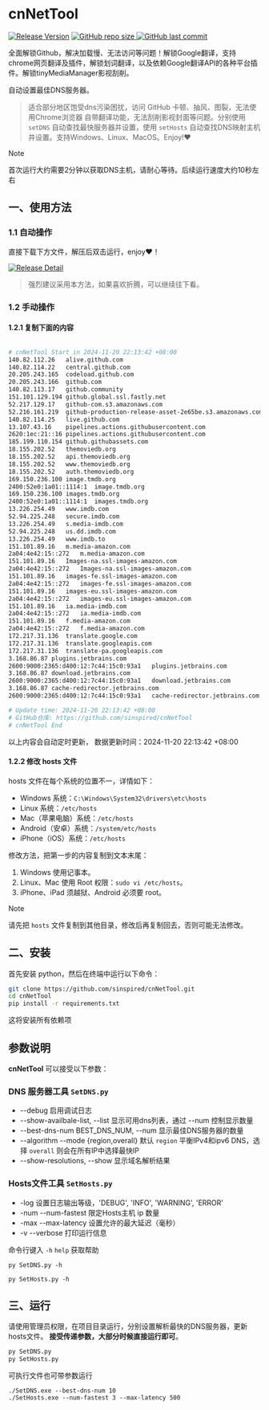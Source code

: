 # cnNetTool

[![Release Version](https://img.shields.io/github/v/release/sinspired/cnNetTool?display_name=tag&logo=github&label=Release)](https://github.com/sinspired/cnNetTool/releases/latest)
[![GitHub repo size](https://img.shields.io/github/repo-size/sinspired/cnNetTool?logo=github)
](https://github.com/sinspired/cnNetTool)
[![GitHub last commit](https://img.shields.io/github/last-commit/sinspired/cnNetTool?logo=github&label=最后提交：)](ttps://github.com/sinspired/cnNetTool)

全面解锁Github，解决加载慢、无法访问等问题！解锁Google翻译，支持chrome网页翻译及插件，解锁划词翻译，以及依赖Google翻译API的各种平台插件。解锁tinyMediaManager影视刮削。

自动设置最佳DNS服务器。

> 适合部分地区饱受dns污染困扰，访问 GitHub 卡顿、抽风、图裂，无法使用Chrome浏览器 自带翻译功能，无法刮削影视封面等问题。分别使用 `setDNS` 自动查找最快服务器并设置，使用 `setHosts` 自动查找DNS映射主机并设置。支持Windows、Linux、MacOS。Enjoy!❤

> [!NOTE]
> 首次运行大约需要2分钟以获取DNS主机，请耐心等待。后续运行速度大约10秒左右

## 一、使用方法

### 1.1 自动操作

直接下载下方文件，解压后双击运行，enjoy❤！

[![Release Detail](https://img.shields.io/github/v/release/sinspired/cnNetTool?sort=date&display_name=release&logo=github&label=Release)](https://github.com/sinspired/cnNetTool/releases/latest)

> 强烈建议采用本方法，如果喜欢折腾，可以继续往下看。

### 1.2 手动操作

#### 1.2.1 复制下面的内容

```bash

# cnNetTool Start in 2024-11-20 22:13:42 +08:00
140.82.112.26	alive.github.com
140.82.114.22	central.github.com
20.205.243.165	codeload.github.com
20.205.243.166	github.com
140.82.113.17	github.community
151.101.129.194	github.global.ssl.fastly.net
52.217.129.17	github-com.s3.amazonaws.com
52.216.161.219	github-production-release-asset-2e65be.s3.amazonaws.com
140.82.114.25	live.github.com
13.107.43.16	pipelines.actions.githubusercontent.com
2620:1ec:21::16	pipelines.actions.githubusercontent.com
185.199.110.154	github.githubassets.com
18.155.202.52	themoviedb.org
18.155.202.52	api.themoviedb.org
18.155.202.52	www.themoviedb.org
18.155.202.52	auth.themoviedb.org
169.150.236.100	image.tmdb.org
2400:52e0:1a01::1114:1	image.tmdb.org
169.150.236.100	images.tmdb.org
2400:52e0:1a01::1114:1	images.tmdb.org
13.226.254.49	www.imdb.com
52.94.225.248	secure.imdb.com
13.226.254.49	s.media-imdb.com
52.94.225.248	us.dd.imdb.com
13.226.254.49	www.imdb.to
151.101.89.16	m.media-amazon.com
2a04:4e42:15::272	m.media-amazon.com
151.101.89.16	Images-na.ssl-images-amazon.com
2a04:4e42:15::272	Images-na.ssl-images-amazon.com
151.101.89.16	images-fe.ssl-images-amazon.com
2a04:4e42:15::272	images-fe.ssl-images-amazon.com
151.101.89.16	images-eu.ssl-images-amazon.com
2a04:4e42:15::272	images-eu.ssl-images-amazon.com
151.101.89.16	ia.media-imdb.com
2a04:4e42:15::272	ia.media-imdb.com
151.101.89.16	f.media-amazon.com
2a04:4e42:15::272	f.media-amazon.com
172.217.31.136	translate.google.com
172.217.31.136	translate.googleapis.com
172.217.31.136	translate-pa.googleapis.com
3.168.86.87	plugins.jetbrains.com
2600:9000:2365:d400:12:7c44:15c0:93a1	plugins.jetbrains.com
3.168.86.87	download.jetbrains.com
2600:9000:2365:d400:12:7c44:15c0:93a1	download.jetbrains.com
3.168.86.87	cache-redirector.jetbrains.com
2600:9000:2365:d400:12:7c44:15c0:93a1	cache-redirector.jetbrains.com

# Update time: 2024-11-20 22:13:42 +08:00
# GitHub仓库: https://github.com/sinspired/cnNetTool
# cnNetTool End

```

以上内容会自动定时更新， 数据更新时间：2024-11-20 22:13:42 +08:00

#### 1.2.2 修改 hosts 文件

hosts 文件在每个系统的位置不一，详情如下：
- Windows 系统：`C:\Windows\System32\drivers\etc\hosts`
- Linux 系统：`/etc/hosts`
- Mac（苹果电脑）系统：`/etc/hosts`
- Android（安卓）系统：`/system/etc/hosts`
- iPhone（iOS）系统：`/etc/hosts`

修改方法，把第一步的内容复制到文本末尾：

1. Windows 使用记事本。
2. Linux、Mac 使用 Root 权限：`sudo vi /etc/hosts`。
3. iPhone、iPad 须越狱、Android 必须要 root。

> [!NOTE]
> 请先把 `hosts` 文件复制到其他目录，修改后再复制回去，否则可能无法修改。

## 二、安装

首先安装 python，然后在终端中运行以下命令：

```bash
git clone https://github.com/sinspired/cnNetTool.git
cd cnNetTool
pip install -r requirements.txt
```
这将安装所有依赖项

## 参数说明

**cnNetTool** 可以接受以下参数：

### DNS 服务器工具 `SetDNS.py`

* --debug 启用调试日志
* --show-availbale-list, --list 显示可用dns列表，通过 --num 控制显示数量
* --best-dns-num BEST_DNS_NUM, --num 显示最佳DNS服务器的数量
* --algorithm --mode {region,overall} 默认 `region` 平衡IPv4和ipv6 DNS，选择 `overall` 则会在所有IP中选择最快IP
* --show-resolutions, --show 显示域名解析结果

### Hosts文件工具 `SetHosts.py`

* -log 设置日志输出等级，'DEBUG', 'INFO', 'WARNING', 'ERROR'
* -num --num-fastest 限定Hosts主机 ip 数量
* -max --max-latency 设置允许的最大延迟（毫秒）
* -v --verbose 打印运行信息

命令行键入 `-h` `help` 获取帮助

`py SetDNS.py -h`

`py SetHosts.py -h`

## 三、运行

请使用管理员权限，在项目目录运行，分别设置解析最快的DNS服务器，更新hosts文件。 **接受传递参数，大部分时候直接运行即可**。

```bash
py SetDNS.py 
py SetHosts.py
```
可执行文件也可带参数运行
```pwsh
./SetDNS.exe --best-dns-num 10
./SetHosts.exe --num-fastest 3 --max-latency 500 
```

